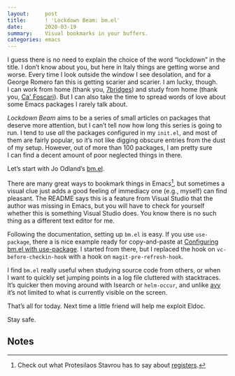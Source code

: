 ```yaml
---
layout:     post
title:      ! 'Lockdown Beam: bm.el'
date:       2020-03-19
summary:    Visual bookmarks in your buffers.
categories: emacs
---
```


I guess there is no need to explain the choice of the word “lockdown” in the
title. I don’t know about you, but here in Italy things are getting worse and
worse. Every time I look outside the window I see desolation, and for a George
Romero fan this is getting scarier and scarier. I am lucky, though. I can work
from home (thank you, [7bridges](https://7bridges.eu)) and study from home (thank you, [Ca' Foscari](https://www.unive.it/)).
But I can also take the time to spread words of love about some Emacs packages
I rarely talk about.

*Lockdown Beam* aims to be a series of small articles on packages that deserve
more attention, but I can’t tell now how long this series is going to run.
I tend to use *all* the packages configured in my `init.el`, and most of them are
fairly popular, so it’s not like digging obscure entries from the dust of my
setup. However, out of more than 100 packages, I am pretty sure I can find a
decent amount of poor neglected things in there.

Let’s start with Jo Odland’s [bm.el](https://github.com/joodland/bm).

There are many great ways to bookmark things in Emacs[^1], but sometimes a visual
clue just adds a good feeling of immediacy one (e.g., myself) can find pleasant.
The README says this is a feature from Visual Studio that the author was missing
in Emacs, but you will have to check for yourself whether this is something
Visual Studio does. You know there is no such thing as a different text editor
for me.

Following the documentation, setting up `bm.el` is easy. If you use `use-package`,
there a is nice example ready for copy-and-paste at [Configuring bm.el with
use-package](https://github.com/joodland/bm#configuring-bmel-with-use-package). I started from there, but I replaced the hook on
`vc-before-checkin-hook` with a hook on `magit-pre-refresh-hook`.

I find `bm.el` really useful when studying source code from others, or when I want
to quickly set jumping points in a log file cluttered with stacktraces.
It’s quicker then moving around with Isearch or `helm-occur`, and unlike [avy](https://github.com/abo-abo/avy) it’s
not limited to what is currently visible on the screen.

That’s all for today. Next time a little friend will help me exploit Eldoc.

Stay safe.

## Notes

[^1]: Check out what Protesilaos Stavrou has to say about [registers](https://protesilaos.com/codelog/2020-03-08-emacs-registers/).
